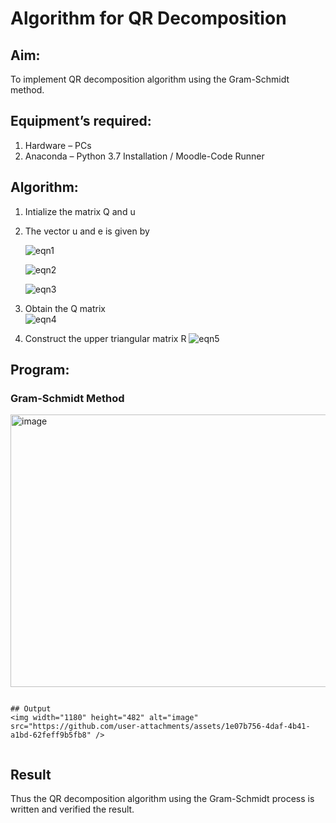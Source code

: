 # Algorithm for QR Decomposition
## Aim:
To implement QR decomposition algorithm using the Gram-Schmidt method.
## Equipment’s required:
1.	Hardware – PCs
2.	Anaconda – Python 3.7 Installation / Moodle-Code Runner
## Algorithm:
1.	Intialize the matrix Q and u
2.	The vector u and e is given by

    ![eqn1](./ex4.jpg)

    ![eqn2](./ex6.jpg)

    ![eqn3](./ex3.jpg)

3.	Obtain the Q matrix   
    ![eqn4](./ex1.jpg)
4.	Construct the upper triangular matrix R
    ![eqn5](./ex2.jpg)



## Program:
### Gram-Schmidt Method
<img width="562" height="436" alt="image" src="https://github.com/user-attachments/assets/dfff6913-1d6f-4fff-a048-566b8a328411" />








```

## Output
<img width="1180" height="482" alt="image" src="https://github.com/user-attachments/assets/1e07b756-4daf-4b41-a1bd-62feff9b5fb8" />


```

## Result
Thus the QR decomposition algorithm using the Gram-Schmidt process is written and verified the result.
